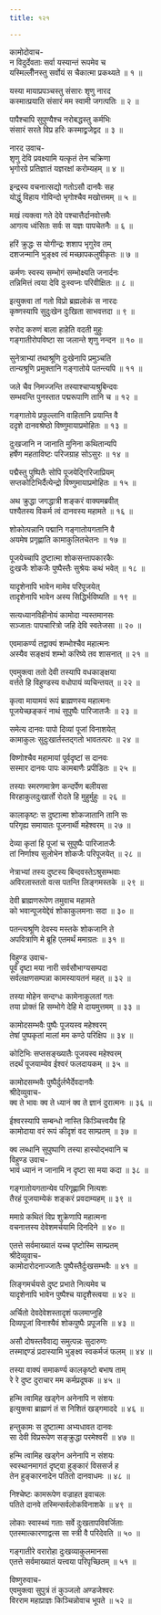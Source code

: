 ```yaml
---
title: १२१

---
```

कामोदोवाच-  
न विदुर्देवताः सर्वा यस्यान्तं रूपमेव च  
यस्मिल्लीँनस्तु सर्वोयं स चैकात्मा प्रकथ्यते ॥ १ ॥


यस्या मायाप्रपञ्चस्तु संसारः शृणु नारद  
कस्मात्प्रयाति संसारं मम स्वामी जगत्पतिः ॥ २ ॥


पापैश्चापि सुपुण्यैश्च नरोबद्धस्तु कर्मभिः  
संसारं सरते विप्र हरिः कस्माद्व्रजेद्वद ॥ ३ ॥


नारद उवाच-  
शृणु देवि प्रवक्ष्यामि यत्कृतं तेन चक्रिणा  
भृगोरग्रे प्रतिज्ञातं यज्ञरक्षां करोम्यहम् ॥ ४ ॥


इन्द्रस्य वचनात्सद्यो गतोऽसौ दानवैः सह  
योद्धुं विहाय गोविन्दो भृगोश्चैव मखोत्तमम् ॥ ५ ॥


मखं त्यक्त्वा गते देवे पश्चात्तैर्दानवोत्तमैः  
आगत्य ध्वंसितः सर्वः स यज्ञः पापचेतनैः ॥ ६ ॥


हरिं क्रुद्धः स योगीन्द्रः शशाप भृगुरेव तम्  
दशजन्मानि भुङ्क्ष्व त्वं मच्छापकलुषीकृतः ॥ ७ ॥


कर्मणः स्वस्य सम्भोगं सम्भोक्ष्यति जनार्दनः  
तन्निमित्तं त्वया देवि दुःस्वप्नः परिवीक्षितः ॥ ८ ॥


इत्युक्त्वा तां गतो विप्रो ब्रह्मलोकं स नारदः  
कृष्णस्यापि सुदुःखेन दुःखिता साभवत्तदा ॥ ९ ॥


रुरोद करुणं बाला हाहेति वदती मुहुः  
गङ्गातीरोपविष्टा सा जलान्ते शृणु नन्दन ॥ १० ॥


सुनेत्राभ्यां तथाश्रूणि दुःखेनापि प्रमुञ्चति  
तान्यश्रूणि प्रमुक्तानि गङ्गातोये पतन्त्यपि ॥ ११ ॥


जले चैव निमज्जन्ति तस्याश्चाप्यश्रुबिन्दवः  
सम्भवन्ति पुनस्तात पद्मरूपाणि तानि च ॥ १२ ॥


गङ्गातोये प्रफुल्लानि वाहितानि प्रयान्ति वै  
ददृशे दानवश्रेष्ठो विष्णुमायाप्रमोहितः ॥ १३ ॥


दुःखजानि न जानाति मुनिना कथितान्यपि  
हर्षेण महताविष्टः परिजग्राह सोऽसुरः ॥ १४ ॥


पद्मैस्तु पुष्पितैः सोपि पूजयेद्गिरिजाप्रियम्  
सप्तकोटिभिर्दैत्येन्द्रो विष्णुमायाप्रमोहितः ॥ १५ ॥


अथ क्रुद्धा जगद्धात्री शङ्करं वाक्यमब्रवीत्  
पश्यैतस्य विकर्म त्वं दानवस्य महामते ॥ १६ ॥


शोकोत्पन्नानि पद्मानि गङ्गातोयगतानि वै  
अयमेष प्रगृह्णाति कामाकुलितचेतनः ॥ १७ ॥


पूजयेच्चापि दुष्टात्मा शोकसन्तापकारकैः  
दुःखजैः शोकजैः पुष्पैस्तैः सुश्रेयः कथं भवेत् ॥ १८ ॥


यादृशेनापि भावेन मामेव परिपूजयेत्  
तादृशेनापि भावेन अस्य सिद्धिर्भविष्यति ॥ १९ ॥


सत्यध्यानविहीनोयं कामोदा न्यस्तमानसः  
सञ्जातः पापचारित्रो जहि देवि स्वतेजसा ॥ २० ॥


एवमाकर्ण्य तद्वाक्यं शम्भोश्चैव महात्मनः  
अस्यैव सङ्क्षयं शम्भो करिष्ये तव शासनात् ॥ २१ ॥


एवमुक्त्वा ततो देवी तस्यापि वधकाङ्क्षया  
वर्त्तते हि विहुण्डस्य वधोपायं व्यचिन्तयत् ॥ २२ ॥


कृत्वा मायामयं रूपं ब्राह्मणस्य महात्मनः  
पूजयेच्छङ्करं नाथं सुपुष्पैः पारिजातजैः ॥ २३ ॥


समेत्य दानवः पापो दिव्यां पूजां विनाशयेत्  
कामाकुलः सुदुःखार्तस्तद्गतो भावतत्परः ॥ २४ ॥


विष्णोश्चैव महामायां पूर्वदृष्टां स दानवः  
सस्मार दानवः पापः कामबाणैः प्रपीडितः ॥ २५ ॥


तस्याः स्मरणमात्रेण कन्दर्पेण बलीयसा  
विरहाकुलदुःखार्तो रोदते हि मुहुर्मुहुः ॥ २६ ॥


कालाकृष्टः स दुष्टात्मा शोकजातानि तानि सः  
परिगृह्य समायातः पूजनार्थी महेश्वरम् ॥ २७ ॥


देव्या कृतां हि पूजां च सुपुष्पैः पारिजातजैः  
तां निर्णाश्य सुलोभेन शोकजैः परिपूजयेत् ॥ २८ ॥


नेत्राभ्यां तस्य दुष्टस्य बिन्दवस्तेऽश्रुसम्भवाः  
अविरलास्ततो वत्स पतन्ति लिङ्गमस्तके ॥ २९ ॥


देवी ब्राह्मणरूपेण तमुवाच महामते  
को भवान्पूजयेद्देवं शोकाकुलमनाः सदा ॥ ३० ॥


पतन्त्यश्रूणि देवस्य मस्तके शोकजानि ते  
अपवित्राणि मे ब्रूहि एतमर्थं ममाग्रतः ॥ ३१ ॥


विहुण्ड उवाच-  
पूर्वं दृष्टा मया नारी सर्वसौभाग्यसम्पदा  
सर्वलक्षणसम्पन्ना कामस्यायतनं महत् ॥ ३२ ॥


तस्या मोहेन सन्दग्धः कामेनाकुलतां गतः  
तया प्रोक्तं हि सम्भोगे देहि मे दायमुत्तमम् ॥ ३३ ॥


कामोदसम्भवैः पुष्पैः पूजयस्व महेश्वरम्  
तेषां पुष्पकृतां मालां मम कण्ठे परिक्षिप ॥ ३४ ॥


कोटिभिः सप्तसङ्ख्यातैः पूजयस्व महेश्वरम्  
तदर्थं पूजयाम्येव ईश्वरं फलदायकम् ॥ ३५ ॥


कामोदसम्भवैः पुष्पैर्दुर्लभैर्देवदानवैः  
श्रीदेव्युवाच-  
क्व ते भावः क्व ते ध्यानं क्व ते ज्ञानं दुरात्मनः ॥ ३६ ॥


ईश्वरस्यापि सम्बन्धो नास्ति किञ्चित्त्वयैव हि  
कामोदाया वरं रूपं कीदृशं वद साम्प्रतम् ॥ ३७ ॥


क्व लब्धानि सुपुष्पाणि तस्या हास्योद्भवानि च  
विहुण्ड उवाच-  
भावं ध्यानं न जानामि न दृष्टा सा मया कदा ॥ ३८ ॥


गङ्गातोयगतान्येव परिगृह्णामि नित्यशः  
तैरहं पूजयाम्येकं शङ्करं प्रवदाम्यहम् ॥ ३९ ॥


ममाग्रे कथितं विप्र शुक्रेणापि महात्मना  
वचनात्तस्य देवेशमर्चयामि दिनदिने ॥ ४० ॥


एतत्ते सर्वमाख्यातं यच्च पृष्टोस्मि साम्प्रतम्  
श्रीदेव्युवाच-  
कामोदारोदनाज्जातैः पुष्पैस्तैर्दुःखसम्भवैः ॥ ४१ ॥


लिङ्गमर्चयसे दुष्ट प्रभाते नित्यमेव च  
यादृशेनापि भावेन पुष्पैश्च यादृशैस्त्वया ॥ ४२ ॥


अर्चितो देवदेवेशस्तादृशं फलमाप्नुहि  
दिव्यपूजां विनाश्यैवं शोकपुष्पैः प्रपूजसि ॥ ४३ ॥


असौ दोषस्तवैवाद्य समुत्पन्नः सुदारुणः  
तस्माद्दण्डं प्रदास्यामि भुङ्क्ष्व स्वकर्मजं फलम् ॥ ४४ ॥


तस्या वाक्यं समाकर्ण्य कालकृष्टो बभाष ताम्  
रे रे दुष्ट दुराचार मम कर्मप्रदूषक ॥ ४५ ॥


हन्मि त्वामिह खड्गेन अनेनापि न संशयः  
इत्युक्त्वा ब्राह्मणं तं स निशितं खड्गमाददे ॥ ४६ ॥


हन्तुकामः स दुष्टात्मा अभ्यधावत दानवः  
सा देवी विप्ररूपेण सङ्क्रुद्धा परमेश्वरी ॥ ४७ ॥


हन्मि त्वामिह खड्गेन अनेनापि न संशयः  
स्वस्थानमागतं दृष्ट्वा हुङ्कारं विससर्ज ह  
तेन हुङ्कारनादेन पतितो दानवाधमः ॥ ४८ ॥


निश्चेष्टः कामरूपेण वज्राहत इवाचलः  
पतिते दानवे तस्मिन्सर्वलोकविनाशके ॥ ४९ ॥


लोकाः स्वास्थ्यं गताः सर्वे दुःखतापविवर्जिताः  
एतस्मात्कारणाद्वत्स सा स्त्री वै परिदेवति ॥ ५० ॥


गङ्गातीरे वरारोहा दुःखव्याकुलमानसा  
एतत्ते सर्वमाख्यातं यत्त्वया परिपृच्छितम् ॥ ५१ ॥


विष्णुरुवाच-  
एवमुक्त्वा सुपुत्रं तं कुञ्जलो अण्डजेश्वरः  
विरराम महाप्राज्ञः किञ्चिन्नोवाच भूपते ॥ ५२ ॥


 
